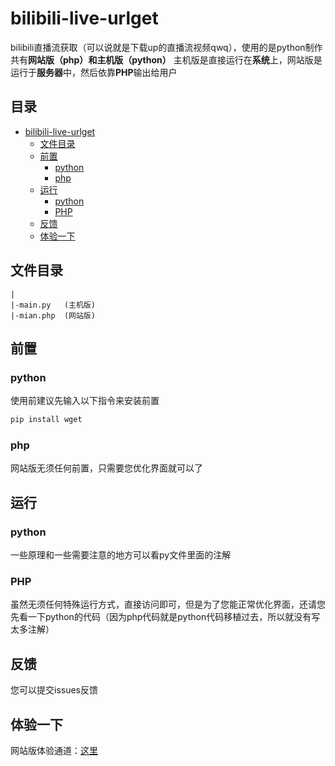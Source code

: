 # bilibili-live-urlget
bilibili直播流获取（可以说就是下载up的直播流视频qwq），使用的是python制作
共有**网站版（php）**和**主机版（python）**
主机版是直接运行在**系统**上，网站版是运行于**服务器**中，然后依靠**PHP**输出给用户

## 目录
- [bilibili-live-urlget](#bilibili-live-urlget)
  * [文件目录](#文件目录)
  * [前置](#前置)
    + [python](#python)
    + [php](#php)
  * [运行](#运行)
    + [python](#python-1)
    + [PHP](#php)
  * [反馈](#反馈)
  * [体验一下](#体验一下)

## 文件目录
```
|
|-main.py   (主机版)
|-mian.php  (网站版)
```

## 前置

### python
使用前建议先输入以下指令来安装前置
```python
pip install wget
```
### php
网站版无须任何前置，只需要您优化界面就可以了

## 运行
### python
一些原理和一些需要注意的地方可以看py文件里面的注解
### PHP
虽然无须任何特殊运行方式，直接访问即可，但是为了您能正常优化界面，还请您先看一下python的代码（因为php代码就是python代码移植过去，所以就没有写太多注解）

## 反馈
您可以提交issues反馈

## 体验一下
网站版体验通道：[这里](http://sakura.pysio.online/test/bililive.php)
